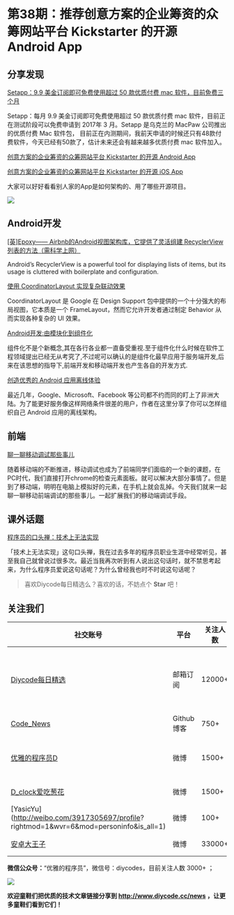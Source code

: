 # 第38期：推荐创意方案的企业筹资的众筹网站平台 Kickstarter 的开源 Android App

## 分享发现

[Setapp：9.9 美金订阅即可免费使用超过 50 款优质付费 mac 软件，目前免费三个月](https://www.diycode.cc/topics/504)

Setapp：每月 9.9 美金订阅即可免费使用超过 50 款优质付费 mac 软件，目前正在测试阶段可以免费申请到 2017年 3 月。Setapp 是乌克兰的 MacPaw 公司推出的优质付费 Mac 软件包， 目前正在内测期间，我前天申请的时候还只有48款付费软件，今天已经有50款了，估计未来还会有越来越多优质付费 mac 软件加入。

[创意方案的企业筹资的众筹网站平台 Kickstarter 的开源 Android App](https://www.diycode.cc/projects/kickstarter/android-oss)

[创意方案的企业筹资的众筹网站平台 Kickstarter 的开源 iOS App](https://www.diycode.cc/projects/kickstarter/ios-oss)

大家可以好好看看别人家的App是如何架构的、用了哪些开源项目。

![](https://github.com/kickstarter/android-oss/raw/master/.github/app.png)

## Android开发

[[英]Epoxy—— Airbnb的Android视图架构库，它提供了灵活组建 RecyclerView列表的方法（需科学上网）](https://medium.com/airbnb-engineering/epoxy-airbnbs-view-architecture-on-android-c3e1af150394#.qef9pyahc)

Android’s RecyclerView is a powerful tool for displaying lists of items, but its usage is cluttered with boilerplate and configuration.

[使用 CoordinatorLayout 实现复杂联动效果](http://www.jianshu.com/p/7f50faa65622)

CoordinatorLayout 是 Google 在 Design Support 包中提供的一个十分强大的布局视图，它本质是一个 FrameLayout，然而它允许开发者通过制定 Behavior 从而实现各种复杂的 UI 效果。

[Android开发:由模块化到组件化](http://blog.csdn.net/dd864140130/article/details/53645290)

组件化不是个新概念,其在各行各业都一直备受重视.至于组件化什么时候在软件工程领域提出已经无从考究了,不过呢可以确认的是组件化最早应用于服务端开发,后来在该思想的指导下,前端开发和移动端开发也产生各自的开发方式.

[创造优秀的 Android 应用离线体验](https://zhuanlan.zhihu.com/p/24340160)

最近几年，Google、Microsoft、Facebook 等公司都不约而同的盯上了非洲大陆。为了能更好服务像这样网络条件很差的用户，作者在这里分享了你可以怎样组织自己 Android 应用的离线架构。


## 前端

[聊一聊移动调试那些事儿](https://segmentfault.com/a/1190000005964730)

随着移动端的不断推进，移动调试也成为了前端同学们面临的一个新的课题，在PC时代，我们直接打开chrome的检查元素面板。就可以解决大部分事情了。但是到了移动端，明明在电脑上模拟好的元素，在手机上就会乱掉。今天我们就来一起聊一聊移动前端调试的那些事儿。一起扩展我们的移动端调试手段。

## 课外话题

[程序员的口头禅：技术上无法实现](https://mp.weixin.qq.com/s/3yybJAj-Zt9Yvt8MQr5ThA)

「技术上无法实现」这句口头禅，我在过去多年的程序员职业生涯中经常听见，甚至我自己就曾说过很多次。最近当我再次听到有人说出这句话时，就不禁思考起来，为什么程序员爱说这句话呢？为什么曾经我也时不时说这句话呢？

> 喜欢Diycode每日精选么？喜欢的话，不妨点个 **Star** 吧！

## 关注我们

| 社交账号  |  平台  | 关注人数 | 说明 |
| -------- | -------- | -------- | -------- |
| [Diycode每日精选](http://list.qq.com/cgi-bin/qf_invite?id=d469993d2c888e971c0fbb2309c4d84256968386b126b967)|   邮箱订阅  | 12000+ | 每日分享一次Android、iOS、Swfit技术干货  |
| [Code_News](https://github.com/DiyCodes/code_news) |    Github博客  |750+ | 每日邮件推送列表  |
| [优雅的程序员D](http://weibo.com/u/5891258264) |   微博  | 1500+ | 官方微博，每日分享开源信息  |
| [D_clock爱吃葱花](http://weibo.com/u/2480694892)  |   微博  | 1500+ | 日报发起人  |
|[YasicYu](http://weibo.com/3917305697/profile? rightmod=1&wvr=6&mod=personinfo&is_all=1)  |   微博  | 100+ | 日报发起人  |
|[安卓大王子](http://weibo.com/apkbus/)   |   微博  | 33000+ | 日报发起人  |

**微信公众号：**“优雅的程序员”，微信号：diycodes，目前关注人数 3000+ ；

![](http://upload-images.jianshu.io/upload_images/1846413-b42abfa70f909099.jpg?imageMogr2/auto-orient/strip%7CimageView2/2/w/1240)

**欢迎童鞋们把优质的技术文章链接分享到 http://www.diycode.cc/news ，让更多童鞋们看到它们！**
